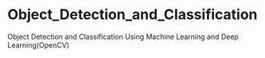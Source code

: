 # Object_Detection_and_Classification
Object Detection and Classification Using Machine Learning and Deep Learning(OpenCV)
